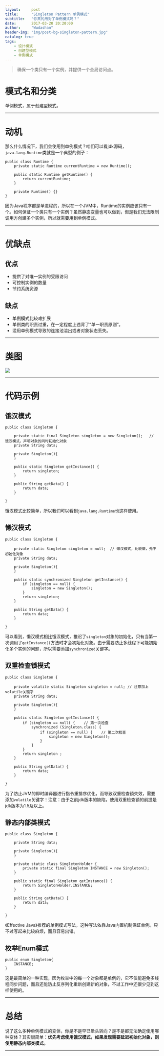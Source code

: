 ```yaml
---
layout:     post
title:      "Singleton Pattern 单例模式"
subtitle:   "你真的用对了单例模式吗？"
date:       2017-03-20 20:20:00
author:     "Wudashan"
header-img: "img/post-bg-singleton-pattern.jpg"
catalog: true
tags:
    - 设计模式
    - 创建型模式
    - 单例模式
---
```



> 确保一个类只有一个实例，并提供一个全局访问点。

# 模式名和分类
单例模式，属于创建型模式。

---

# 动机
那么什么情况下，我们会使用到单例模式？咱们可以看jdk源码，`java.lang.Runtime`类就是一个典型的例子：
```
public class Runtime {
    private static Runtime currentRuntime = new Runtime();

    public static Runtime getRuntime() {
        return currentRuntime;
    }

    private Runtime() {}
}
```
因为Java程序都是单进程的，所以在一个JVM中，Runtime的实例应该只有一个。如何保证一个类只有一个实例？虽然静态变量也可以做到，但是我们无法限制调用方创建多个实例，所以就需要用到单例模式。

---

# 优缺点
## 优点

 - 提供了对唯一实例的受限访问
 - 可控制实例的数量
 - 节约系统资源

## 缺点

 - 单例模式比较难扩展
 - 单例类的职责过重，在一定程度上违背了“单一职责原则”。
 - 滥用单例模式导致的连接池溢出或者对象状态丢失。

---

# 类图
![](http://o7x0ygc3f.bkt.clouddn.com/%E5%8D%95%E4%BE%8B%E6%A8%A1%E5%BC%8F.png)

---

# 代码示例

## 饿汉模式
```
public class Singleton {

    private static final Singleton singleton = new Singleton();   // 饿汉模式，声明对象的同时初始化对象
    private String data;

    private Singleton(){
    }

    public static Singleton getInstance() {
        return singleton;
    }
    
    public String getData() {
        return data;
    }
    
}
```
饿汉模式比较简单，所以我们可以看到`java.lang.Runtime`也这样使用。

## 懒汉模式
```
public class Singleton {

    private static Singleton singleton = null;  // 懒汉模式，比较懒，先不初始化对象
    private String data;

    private Singleton(){
    }

    public static synchronized Singleton getInstance() {
        if (singleton == null) {
            singleton = new Singleton();
        }
        return singleton;
    }

    public String getData() {
        return data;
    }

}
```
可以看到，懒汉模式相比饿汉模式，推迟了`singleton`对象的初始化，只有当第一次调用了`getInstance()`方法时才会初始化对象。由于需要防止多线程下可能初始化多个实例的问题，所以需要添加`synchronized`关键字。

## 双重检查锁模式
```
public class Singleton {

    private volatile static Singleton singleton = null; // 注意加上volatile关键字
    private String data;

    private Singleton(){
    }

    public static Singleton getInstance() {
        if (singleton == null) {    // 第一次检查
            synchronized (Singleton.class) {
                if (singleton == null) {    // 第二次检查
                    singleton = new Singleton();
                }
            }
        }
        return singleton ;
    }

    public String getData() {
        return data;
    }

}
```
为了防止JVM的即时编译器进行指令重排序优化，而导致双重检查锁失效，需要添加`volatile`关键字！注意：由于之前jdk版本的缺陷，使用双重检查锁的前提是jdk版本为1.5及以上。


## 静态内部类模式
```
public class Singleton {

    private String data;

    private Singleton(){
    }

    private static class SingletonHolder {
        private static final Singleton INSTANCE = new Singleton();
    }

    public static final Singleton getInstance() {
        return SingletonHolder.INSTANCE;
    }

    public String getData() {
        return data;
    }

}
```
《Effective Java》推荐的单例模式写法，这种写法依靠Java内置机制保证单例。只不过写起来比较麻烦，而且容易出错。


## 枚举Enum模式
```
public enum Singleton{
    INSTANCE;
}
```
这是最简单的一种实现，因为枚举中的每一个对象都是单例的，它不仅能避免多线程同步问题，而且还能防止反序列化重新创建新的对象，不过工作中还很少见到这样使用的。

---

# 总结
说了这么多种单例模式的变体，你是不是早已晕头转向？是不是都无法确定使用哪种变体？其实很简单：**优先考虑使用饿汉模式，如果发现需要延迟初始化对象，则使用静态内部类模式。**

---


